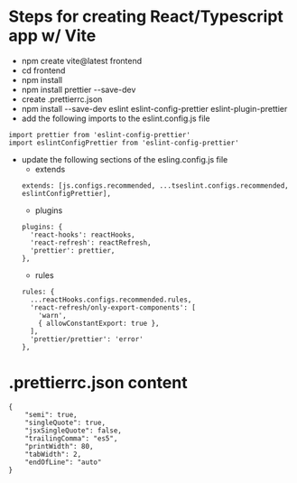 # Steps for creating React/Typescript app w/ Vite

- npm create vite@latest frontend
- cd frontend
- npm install
- npm install prettier --save-dev
- create .prettierrc.json
- npm install --save-dev eslint eslint-config-prettier eslint-plugin-prettier
- add the following imports to the eslint.config.js file

```
import prettier from 'eslint-config-prettier'
import eslintConfigPrettier from 'eslint-config-prettier'
```

- update the following sections of the esling.config.js file
  - extends
  ```
  extends: [js.configs.recommended, ...tseslint.configs.recommended, eslintConfigPrettier],
  ```
  - plugins
  ```
  plugins: {
    'react-hooks': reactHooks,
    'react-refresh': reactRefresh,
    'prettier': prettier,
  },
  ```
  - rules
  ```
  rules: {
    ...reactHooks.configs.recommended.rules,
    'react-refresh/only-export-components': [
      'warn',
      { allowConstantExport: true },
    ],
    'prettier/prettier': 'error'
  },
  ```

# .prettierrc.json content

```
{
    "semi": true,
    "singleQuote": true,
    "jsxSingleQuote": false,
    "trailingComma": "es5",
    "printWidth": 80,
    "tabWidth": 2,
    "endOfLine": "auto"
}
```
